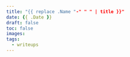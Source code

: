 ```yaml
---
title: "{{ replace .Name "-" " " | title }}"
date: {{ .Date }}
draft: false
toc: false
images:
tags:
  - writeups
---
```


